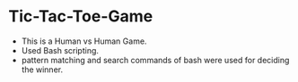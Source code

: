 # Tic-Tac-Toe-Game
- This is a Human vs Human Game.
- Used Bash scripting.
- pattern matching and search commands of bash were used for deciding the winner.
